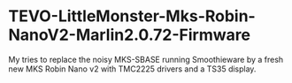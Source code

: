# TEVO-LittleMonster-Mks-Robin-NanoV2-Marlin2.0.72-Firmware
My tries to replace the noisy MKS-SBASE running Smoothieware by a fresh new MKS Robin Nano v2 with TMC2225 drivers and a TS35 display.
